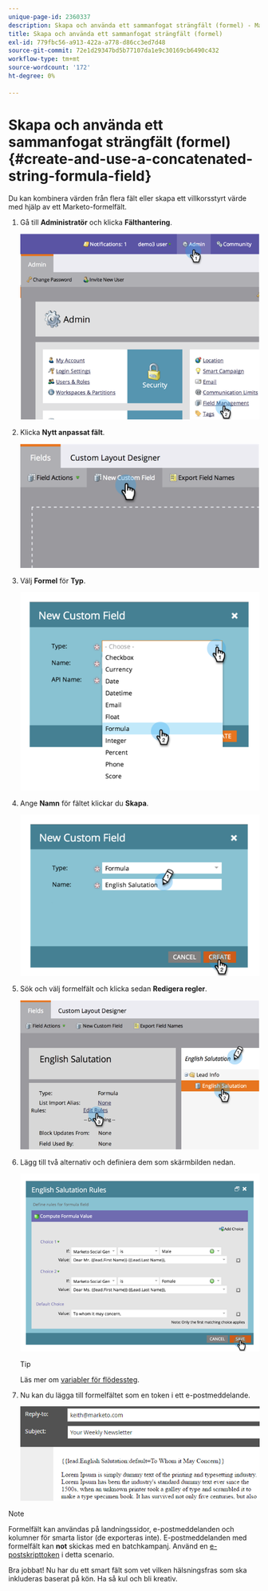 ```yaml
---
unique-page-id: 2360337
description: Skapa och använda ett sammanfogat strängfält (formel) - Marketo Docs - produktdokumentation
title: Skapa och använda ett sammanfogat strängfält (formel)
exl-id: 779fbc56-a913-422a-a778-d86cc3ed7d48
source-git-commit: 72e1d29347bd5b77107da1e9c30169cb6490c432
workflow-type: tm+mt
source-wordcount: '172'
ht-degree: 0%

---
```


# Skapa och använda ett sammanfogat strängfält (formel) {#create-and-use-a-concatenated-string-formula-field}

Du kan kombinera värden från flera fält eller skapa ett villkorsstyrt värde med hjälp av ett Marketo-formelfält.

1. Gå till **Administratör** och klicka **Fälthantering**.

   ![](assets/image2014-9-19-9-3a44-3a58.png)

1. Klicka **Nytt anpassat fält**.

   ![](assets/image2014-9-19-9-3a45-3a8.png)

1. Välj **Formel** för **Typ**.

   ![](assets/image2014-9-19-9-3a45-3a17.png)

1. Ange **Namn** för fältet klickar du **Skapa**.

   ![](assets/image2014-9-19-9-3a46-3a0.png)

1. Sök och välj formelfält och klicka sedan **Redigera regler**.

   ![](assets/image2014-9-19-9-3a46-3a13.png)

1. Lägg till två alternativ och definiera dem som skärmbilden nedan.

   ![](assets/image2014-9-19-9-3a46-3a25.png)

   >[!TIP]
   >
   >Läs mer om [variabler för flödessteg](/help/marketo/product-docs/core-marketo-concepts/smart-campaigns/flow-actions/use-tokens-in-flow-steps.md).

1. Nu kan du lägga till formelfältet som en token i ett e-postmeddelande.

   ![](assets/seven.png)

>[!NOTE]
>
>Formelfält kan användas på landningssidor, e-postmeddelanden och kolumner för smarta listor (de exporteras inte). E-postmeddelanden med formelfält kan **not** skickas med en batchkampanj. Använd en [e-postskripttoken](/help/marketo/product-docs/email-marketing/general/using-tokens/create-an-email-script-token.md) i detta scenario.

Bra jobbat! Nu har du ett smart fält som vet vilken hälsningsfras som ska inkluderas baserat på kön. Ha så kul och bli kreativ.
